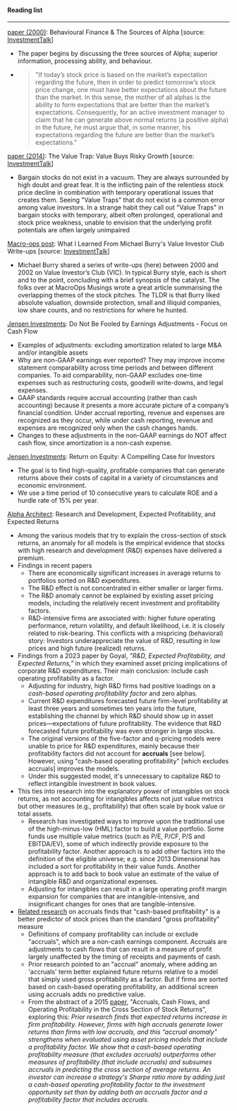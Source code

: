 #### Reading list

---

[paper (2000)](https://www.acsu.buffalo.edu/~keechung/Collection%20of%20Papers%20for%20courses/Behavioral%20Finance%20and%20Sources%20of%20Alpha.pdf): Behavioural Finance & The Sources of Alpha [source: [InvestmentTalk](https://investmenttalk.substack.com/p/playing-long-games-the-value-trap)]
- The paper begins by discussing the three sources of Alpha; superior information, processing ability, and behaviour.
- > "If today’s stock price is based on the market’s expectation regarding the future, then in order to predict tomorrow’s stock price change, one must have better expectations about the future than the market. In this sense, the mother of all alphas is the ability to form expectations that are better than the market’s expectations. Consequently, for an active investment manager to claim that he can generate above normal returns (a positive alpha) in the future, he must argue that, in some manner, his expectations regarding the future are better than the market’s expectations."

[paper (2014)](https://business.columbia.edu/sites/default/files-efs/pubfiles/18184/Penman_value_trap.pdf): The Value Trap: Value Buys Risky Growth [source: [InvestmentTalk](https://investmenttalk.substack.com/p/playing-long-games-the-value-trap)]
- Bargain stocks do not exist in a vacuum. They are always surrounded by high doubt and great fear. It is the inflicting pain of the relentless stock price decline in combination with temporary operational issues that creates them. Seeing "Value Traps" that do not exist is a common error among value investors. In a strange habit they call out "Value Traps" in bargain stocks with temporary, albeit often prolonged, operational and stock price weakness, unable to envision that the underlying profit potentials are often largely unimpaired

[Macro-ops post](): What I Learned From Michael Burry's Value Investor Club Write-ups [source: [InvestmentTalk](https://investmenttalk.substack.com/p/playing-long-games-the-value-trap)]
- Michael Burry shared a series of write-ups (here) between 2000 and 2002 on Value Investor’s Club (VIC). In typical Burry style, each is short and to the point, concluding with a brief synopsis of the catalyst. The folks over at MacroOps Musings wrote a great article summarising the overlapping themes of the stock pitches. The TLDR is that Burry liked absolute valuation, downside protection, small and illiquid companies, low share counts, and no restrictions for where he hunted.

[Jensen Investments](https://www.jenseninvestment.com/insights/earnings-adjustments/): Do Not Be Fooled by Earnings Adjustments - Focus on Cash Flow
- Examples of adjustments: excluding amortization related to large M&A and/or intangible assets
- Why are non-GAAP earnings ever reported? They may improve income statement comparability across time periods and between different companies. To aid comparability, non-GAAP excludes one-time expenses such as restructuring costs, goodwill write-downs, and legal expenses.
- GAAP standards require accrual accounting (rather than cash accounting) because it presents a more accurate picture of a company’s financial condition. Under accrual reporting, revenue and expenses are recognized as they occur, while under cash reporting, revenue and expenses are recognized only when the cash changes hands.
- Changes to these adjustments in the non-GAAP earnings do NOT affect cash flow, since amortization is a non-cash expense.

[Jensen Investments](https://www.jenseninvestment.com/insights/access-white-paper-roe/): Return on Equity:
A Compelling Case for Investors
- The goal is to find high-quality, profitable companies that can generate returns above their costs of capital in a variety of circumstances and economic environment.
- We use a time period of 10 consecutive years to calculate ROE and a hurdle rate of 15% per year.

[Alpha Architect](https://alphaarchitect.com/2023/03/research-and-development/): Research and Development, Expected Profitability, and Expected Returns
- Among the various models that try to explain the cross-section of stock returns, an anomaly for all models is the empirical evidence that stocks with high research and development (R&D) expenses have delivered a premium.
- Findings in recent papers
  - There are economically significant increases in average returns to portfolios sorted on R&D expenditures.
  - The R&D effect is not concentrated in either smaller or larger firms.
  - The R&D anomaly cannot be explained by existing asset pricing models, including the relatively recent investment and profitability factors.
  - R&D-intensive firms are associated with: higher future operating performance, return volatility, and default likelihood, i.e. it is closely related to risk-bearing.  This conflicts with a mispricing (behavioral) story: Investors underappreciate the value of R&D, resulting in low prices and high future (realized) returns.
- Findings from a 2023 paper by Goyal, _"R&D, Expected Profitability, and Expected Returns,"_ in which they examined asset pricing implications of corporate R&D expenditures. Their main conclusion: include cash operating profitability as a factor.
  - Adjusting for industry, high R&D firms had positive loadings on a _cash-based operating profitability factor_ and zero alphas.
  - Current R&D expenditures forecasted future firm-level profitability at least three years and sometimes ten years into the future, establishing the channel by which R&D should show up in asset prices—expectations of future profitability. The evidence that R&D forecasted future profitability was even stronger in large stocks.
  - The original versions of the five-factor and q-pricing models were unable to price for R&D expenditures, mainly because their profitability factors did not account for **accruals** [see below]. However, using "cash-based operating profitability" [which excludes accruals] improves the models.
  - Under this suggested model, it's unnecessary to capitalize R&D to reflect intangible investment in book values.
- This ties into research into the explanatory power of intangibles on stock returns, as not accounting for intangibles affects not just value metrics but other measures (e.g., profitability) that often scale by book value or total assets.
  - Research has investigated ways to improve upon the traditional use of the high-minus-low (HML) factor to build a value portfolio. Some funds use multiple value metrics (such as P/E, P/CF, P/S and EBITDA/EV), some of which indirectly provide exposure to the profitability factor. Another approach is to add other factors into the definition of the eligible universe; e.g. since 2013 Dimensional has included a sort for profitability in their value funds. Another approach is to add back to book value an estimate of the value of intangible R&D and organizational expenses.
  - Adjusting for intangibles can result in a large operating profit margin expansion for companies that are intangible-intensive, and insignificant changes for ones that are tangible-intensive.
- [Related research](https://alphaarchitect.com/2016/01/value-investing-accruals-cash-flows-and-operating-profitability/) on accruals finds that "cash-based profitability" is a better predictor of stock prices than the standard "gross profitability" measure
  - Definitions of company profitability can include or exclude "accruals", which are a non-cash earnings component. Accruals are adjustments to cash flows that can result in a measure of profit largely unaffected by the timing of receipts and payments of cash.
  - Prior research pointed to an "accrual" anomaly, where adding an 'accruals' term better explained future returns relative to a model that simply used gross profitability as a factor. But if firms are sorted based on cash-based operating profitability, an additional screen using accruals adds no predictive value.
  - From the abstract of a 2015 [paper](https://papers.ssrn.com/sol3/papers.cfm?abstract_id=2587199), "Accruals, Cash Flows, and Operating Profitability in the Cross Section of Stock Returns", exploring this: _Prior research finds that expected returns increase in firm profitability. However, firms with high accruals generate lower returns than firms with low accruals, and this “accrual anomaly” strengthens when evaluated using asset pricing models that include a profitability factor. We show that a cash-based operating profitability measure (that excludes accruals) outperforms other measures of profitability (that include accruals) and subsumes accruals in predicting the cross section of average returns. An investor can increase a strategy's Sharpe ratio more by adding just a cash-based operating profitability factor to the investment opportunity set than by adding both an accruals factor and a profitability factor that includes accruals._
